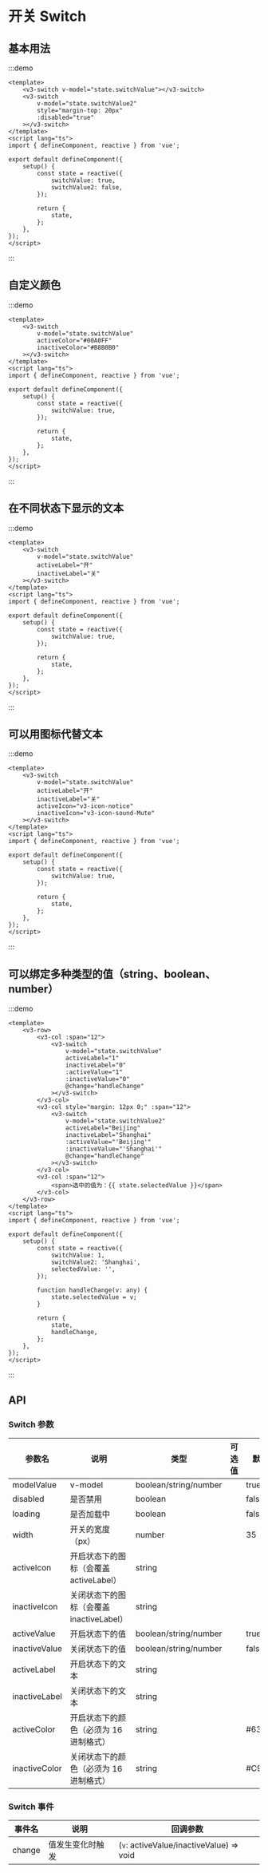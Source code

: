# 开关 Switch

## 基本用法

:::demo

```vue
<template>
	<v3-switch v-model="state.switchValue"></v3-switch>
	<v3-switch
		v-model="state.switchValue2"
		style="margin-top: 20px"
		:disabled="true"
	></v3-switch>
</template>
<script lang="ts">
import { defineComponent, reactive } from 'vue';

export default defineComponent({
	setup() {
		const state = reactive({
			switchValue: true,
			switchValue2: false,
		});

		return {
			state,
		};
	},
});
</script>
```

:::

## 自定义颜色

:::demo

```vue
<template>
	<v3-switch
		v-model="state.switchValue"
		activeColor="#00A0FF"
		inactiveColor="#B8B0B0"
	></v3-switch>
</template>
<script lang="ts">
import { defineComponent, reactive } from 'vue';

export default defineComponent({
	setup() {
		const state = reactive({
			switchValue: true,
		});

		return {
			state,
		};
	},
});
</script>
```

:::

## 在不同状态下显示的文本

:::demo

```vue
<template>
	<v3-switch
		v-model="state.switchValue"
		activeLabel="开"
		inactiveLabel="关"
	></v3-switch>
</template>
<script lang="ts">
import { defineComponent, reactive } from 'vue';

export default defineComponent({
	setup() {
		const state = reactive({
			switchValue: true,
		});

		return {
			state,
		};
	},
});
</script>
```

:::

## 可以用图标代替文本

:::demo

```vue
<template>
	<v3-switch
		v-model="state.switchValue"
		activeLabel="开"
		inactiveLabel="关"
		activeIcon="v3-icon-notice"
		inactiveIcon="v3-icon-sound-Mute"
	></v3-switch>
</template>
<script lang="ts">
import { defineComponent, reactive } from 'vue';

export default defineComponent({
	setup() {
		const state = reactive({
			switchValue: true,
		});

		return {
			state,
		};
	},
});
</script>
```

:::

## 可以绑定多种类型的值（string、boolean、number）

:::demo

```vue
<template>
	<v3-row>
		<v3-col :span="12">
			<v3-switch
				v-model="state.switchValue"
				activeLabel="1"
				inactiveLabel="0"
				:activeValue="1"
				:inactiveValue="0"
				@change="handleChange"
			></v3-switch>
		</v3-col>
		<v3-col style="margin: 12px 0;" :span="12">
			<v3-switch
				v-model="state.switchValue2"
				activeLabel="Beijing"
				inactiveLabel="Shanghai"
				:activeValue="'Beijing'"
				:inactiveValue="'Shanghai'"
				@change="handleChange"
			></v3-switch>
		</v3-col>
		<v3-col :span="12">
			<span>选中的值为：{{ state.selectedValue }}</span>
		</v3-col>
	</v3-row>
</template>
<script lang="ts">
import { defineComponent, reactive } from 'vue';

export default defineComponent({
	setup() {
		const state = reactive({
			switchValue: 1,
			switchValue2: 'Shanghai',
			selectedValue: '',
		});

		function handleChange(v: any) {
			state.selectedValue = v;
		}

		return {
			state,
			handleChange,
		};
	},
});
</script>
```

:::

## API

### Switch 参数

| 参数名        | 说明                                     | 类型                  | 可选值 | 默认值  | 必填 |
| ------------- | ---------------------------------------- | --------------------- | ------ | ------- | ---- |
| modelValue    | v-model                                  | boolean/string/number |        | true    | true |
| disabled      | 是否禁用                                 | boolean               |        | false   |      |
| loading       | 是否加载中                               | boolean               |        | false   |      |
| width         | 开关的宽度（px）                         | number                |        | 35      |      |
| activeIcon    | 开启状态下的图标（会覆盖 activeLabel）   | string                |        |         |      |
| inactiveIcon  | 关闭状态下的图标（会覆盖 inactiveLabel） | string                |        |         |      |
| activeValue   | 开启状态下的值                           | boolean/string/number |        | true    |      |
| inactiveValue | 关闭状态下的值                           | boolean/string/number |        | false   |      |
| activeLabel   | 开启状态下的文本                         | string                |        |         |      |
| inactiveLabel | 关闭状态下的文本                         | string                |        |         |      |
| activeColor   | 开启状态下的颜色（必须为 16 进制格式）   | string                |        | #63B931 |      |
| inactiveColor | 关闭状态下的颜色（必须为 16 进制格式）   | string                |        | #C91B26 |      |

### Switch 事件

| 事件名 | 说明             | 回调参数                                 |
| ------ | ---------------- | ---------------------------------------- |
| change | 值发生变化时触发 | (`v`: activeValue/inactiveValue) => void |
